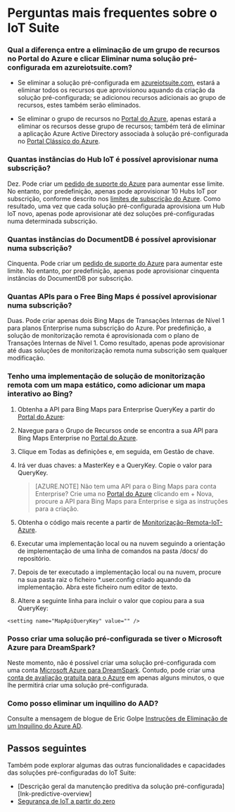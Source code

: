 <properties
  pageTitle="Perguntas mais frequentes sobre o Azure IoT Suite | Microsoft Azure"
  description="Perguntas mais frequentes sobre o IoT Suite"
  services=""
  suite="iot-suite"
  documentationCenter=""
  authors="aguilaaj"
  manager="timlt"
  editor=""/>

<tags
  ms.service="iot-suite"
  ms.devlang="na"
  ms.topic="get-started-article"
  ms.tgt_pltfrm="na"
  ms.workload="na"
  ms.date="06/27/2016"
  ms.author="araguila"/>
   
# Perguntas mais frequentes sobre o IoT Suite

### Qual a diferença entre a eliminação de um grupo de recursos no Portal do Azure e clicar Eliminar numa solução pré-configurada em azureiotsuite.com?

- Se eliminar a solução pré-configurada em [azureiotsuite.com][lnk-azureiotsuite], estará a eliminar todos os recursos que aprovisionou aquando da criação da solução pré-configurada; se adicionou recursos adicionais ao grupo de recursos, estes também serão eliminados. 

- Se eliminar o grupo de recursos no [Portal do Azure][lnk-azure-portal], apenas estará a eliminar os recursos desse grupo de recursos; também terá de eliminar a aplicação Azure Active Directory associada à solução pré-configurada no [Portal Clássico do Azure][lnk-classic-portal].

### Quantas instâncias do Hub IoT é possível aprovisionar numa subscrição? 

Dez. Pode criar um [pedido de suporte do Azure][link-azuresupportticket] para aumentar esse limite. No entanto, por predefinição, apenas pode aprovisionar 10 Hubs IoT por subscrição, conforme descrito nos [limites de subscrição do Azure][link-azuresublimits]. Como resultado, uma vez que cada solução pré-configurada aprovisiona um Hub IoT novo, apenas pode aprovisionar até dez soluções pré-configuradas numa determinada subscrição. 

### Quantas instâncias do DocumentDB é possível aprovisionar numa subscrição?

Cinquenta. Pode criar um [pedido de suporte do Azure][link-azuresupportticket] para aumentar este limite. No entanto, por predefinição, apenas pode aprovisionar cinquenta instâncias do DocumentDB por subscrição. 

### Quantas APIs para o Free Bing Maps é possível aprovisionar numa subscrição?

Duas. Pode criar apenas dois Bing Maps de Transações Internas de Nível 1 para planos Enterprise numa subscrição do Azure. Por predefinição, a solução de monitorização remota é aprovisionada com o plano de Transações Internas de Nível 1. Como resultado, apenas pode aprovisionar até duas soluções de monitorização remota numa subscrição sem qualquer modificação.

### Tenho uma implementação de solução de monitorização remota com um mapa estático, como adicionar um mapa interativo ao Bing? 
1. Obtenha a API para Bing Maps para Enterprise QueryKey a partir do [Portal do Azure][lnk-azure-portal]: 
 1. Navegue para o Grupo de Recursos onde se encontra a sua API para Bing Maps Enterprise no [Portal do Azure][lnk-azure-portal].
 2. Clique em Todas as definições e, em seguida, em Gestão de chave. 
 3. Irá ver duas chaves: a MasterKey e a QueryKey. Copie o valor para QueryKey.

     > [AZURE.NOTE] Não tem uma API para o Bing Maps para conta Enterprise? Crie uma no [Portal do Azure][lnk-azure-portal] clicando em + Nova, procure a API para Bing Maps para Enterprise e siga as instruções para a criação.

2. Obtenha o código mais recente a partir de [Monitorização-Remota-IoT-Azure][lnk-remote-monitoring-github].

3. Executar uma implementação local ou na nuvem seguindo a orientação de implementação de uma linha de comandos na pasta /docs/ do repositório. 

4. Depois de ter executado a implementação local ou na nuvem, procure na sua pasta raiz o ficheiro *.user.config criado aquando da implementação. Abra este ficheiro num editor de texto. 

5. Altere a seguinte linha para incluir o valor que copiou para a sua QueryKey: 
   
  `<setting name="MapApiQueryKey" value="" />`

### Posso criar uma solução pré-configurada se tiver o Microsoft Azure para DreamSpark?
Neste momento, não é possível criar uma solução pré-configurada com uma conta [Microsoft Azure para DreamSpark][lnk-dreamspark]. Contudo, pode criar uma [conta de avaliação gratuita para o Azure][lnk-30daytrial] em apenas alguns minutos, o que lhe permitirá criar uma solução pré-configurada.

### Como posso eliminar um inquilino do AAD?

Consulte a mensagem de blogue de Eric Golpe [Instruções de Eliminação de um Inquilino do Azure AD][lnk-delete-aad-tennant].

## Passos seguintes

Também pode explorar algumas das outras funcionalidades e capacidades das soluções pré-configuradas do IoT Suite:

- [Descrição geral da manutenção preditiva da solução pré-configurada][Ink-predictive-overview]
- [Segurança de IoT a partir do zero][lnk-security-groundup]

[lnk-predictive-overview]: iot-suite-predictive-overview.md
[lnk-security-groundup]: securing-iot-ground-up.md

[link-azuresupportticket]: https://portal.azure.com/#blade/Microsoft_Azure_Support/HelpAndSupportBlade 
[link-azuresublimits]: https://azure.microsoft.com/documentation/articles/azure-subscription-service-limits/#iot-hub-limits
[lnk-azure-portal]: https://portal.azure.com
[lnk-azureiotsuite]: https://www.azureiotsuite.com/
[lnk-classic-portal]: https://manage.windowsazure.com
[lnk-remote-monitoring-github]: https://github.com/Azure/azure-iot-remote-monitoring 
[lnk-dreamspark]: https://www.dreamspark.com/Product/Product.aspx?productid=99 
[lnk-30daytrial]: https://azure.microsoft.com/free/
[lnk-delete-aad-tennant]: http://blogs.msdn.com/b/ericgolpe/archive/2015/04/30/walkthrough-of-deleting-an-azure-ad-tenant.aspx



<!--HONumber=Aug16_HO1-->


